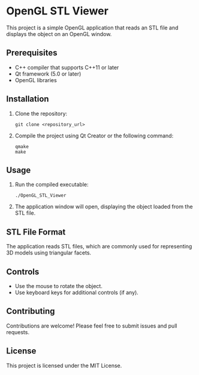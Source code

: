<!DOCTYPE html>
<html lang="en">
<head>
    <meta charset="UTF-8">
    <meta name="viewport" content="width=device-width, initial-scale=1.0">
</head>
<body>
    <h1>OpenGL STL Viewer</h1>
    <p>This project is a simple OpenGL application that reads an STL file and displays the object on an OpenGL window.</p>
    <h2>Prerequisites</h2>
    <ul>
        <li>C++ compiler that supports C++11 or later</li>
        <li>Qt framework (5.0 or later)</li>
        <li>OpenGL libraries</li>
    </ul>
    <h2>Installation</h2>
    <ol>
        <li>Clone the repository:</li>
        <pre><code>git clone &lt;repository_url&gt;</code></pre>
        <li>Compile the project using Qt Creator or the following command:</li>
        <pre><code>qmake
make</code></pre>
    </ol>
    <h2>Usage</h2>
    <ol>
        <li>Run the compiled executable:</li>
        <pre><code>./OpenGL_STL_Viewer</code></pre>
        <li>The application window will open, displaying the object loaded from the STL file.</li>
    </ol>
    <h2>STL File Format</h2>
    <p>The application reads STL files, which are commonly used for representing 3D models using triangular facets.</p>
    <h2>Controls</h2>
    <ul>
        <li>Use the mouse to rotate the object.</li>
        <li>Use keyboard keys for additional controls (if any).</li>
    </ul>
    <h2>Contributing</h2>
    <p>Contributions are welcome! Please feel free to submit issues and pull requests.</p>
    <h2>License</h2>
    <p>This project is licensed under the MIT License.</p>
</body>
</html>
